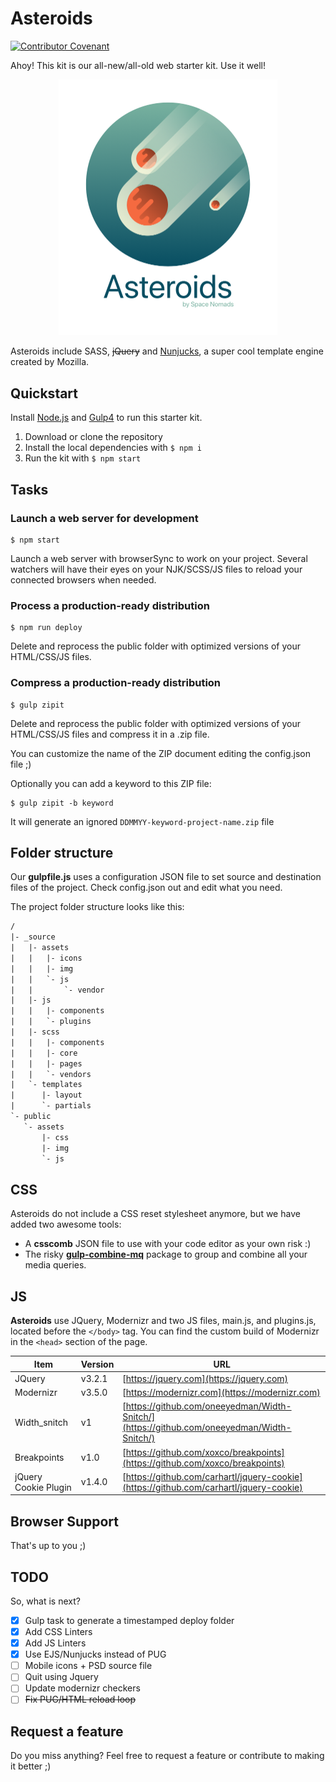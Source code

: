 
# Asteroids

[![Contributor Covenant](https://img.shields.io/badge/Contributor%20Covenant-2.1-4baaaa.svg)](code_of_conduct.md)

Ahoy! This kit is our all-new/all-old web starter kit. Use it well!

<center>
<img src="asteroids-700.png" width="350">
</center>

Asteroids include SASS, ~~jQuery~~ and [Nunjucks](https://mozilla.github.io/nunjucks/), a super cool template engine created by Mozilla.


## Quickstart

Install [Node.js](https://nodejs.org/) and [Gulp4](https://gulpjs.com) to run this starter kit.

1. Download or clone the repository
2. Install the local dependencies with `$ npm i`
3. Run the kit with `$ npm start`

## Tasks

### Launch a web server for development

```shell
$ npm start
```

Launch a web server with browserSync to work on your project. Several watchers will have their eyes on your NJK/SCSS/JS files to reload your connected browsers when needed.

### Process a production-ready distribution

```shell
$ npm run deploy
```

Delete and reprocess the public folder with optimized versions of your HTML/CSS/JS files.

### Compress a production-ready distribution

```shell
$ gulp zipit
```

Delete and reprocess the public folder with optimized versions of your HTML/CSS/JS files and compress it in a .zip file.

You can customize the name of the ZIP document editing the config.json file ;)

Optionally you can add a keyword to this ZIP file:

```shell
$ gulp zipit -b keyword
```

It will generate an ignored `DDMMYY-keyword-project-name.zip` file

## Folder structure

Our **gulpfile.js** uses a configuration JSON file to set source and destination files of the project.
Check config.json out and edit what you need.

The project folder structure looks like this:

```txt
/
|- _source
|   |- assets
|   |   |- icons
|   |   |- img
|   |   `- js
|   |       `- vendor
|   |- js
|   |   |- components
|   |   `- plugins
|   |- scss
|   |   |- components
|   |   |- core
|   |   |- pages
|   |   `- vendors
|   `- templates
|      |- layout
|      `- partials
`- public
   `- assets
       |- css
       |- img
       `- js
```

## CSS

Asteroids do not include a CSS reset stylesheet anymore, but we have added two awesome tools:

* A **csscomb** JSON file to use with your code editor as your own risk :)
* The risky [**gulp-combine-mq**](https://www.npmjs.com/package/gulp-combine-mq) package to group and combine all your media queries.

## JS

**Asteroids** use JQuery, Modernizr and two JS files, main.js, and plugins.js, located before the `</body>` tag. You can find the custom build of Modernizr in the `<head>` section of the page.

| Item | Version | URL |
| ------ | ------- | --- |
| JQuery | v3.2.1 | [https://jquery.com](https://jquery.com)
| Modernizr | v3.5.0 | [https://modernizr.com](https://modernizr.com)
| Width_snitch | v1 | [https://github.com/oneeyedman/Width-Snitch/](https://github.com/oneeyedman/Width-Snitch/)
| Breakpoints | v1.0 | [https://github.com/xoxco/breakpoints](https://github.com/xoxco/breakpoints)
| jQuery Cookie Plugin | v1.4.0 | [https://github.com/carhartl/jquery-cookie](https://github.com/carhartl/jquery-cookie)

## Browser Support

That's up to you ;)

## TODO

So, what is next?

* [X] Gulp task to generate a timestamped deploy folder
* [X] Add CSS Linters
* [X] Add JS Linters
* [X] Use EJS/Nunjucks instead of PUG
* [ ] Mobile icons + PSD source file
* [ ] Quit using Jquery
* [ ] Update modernizr checkers
* [ ] ~~Fix PUG/HTML reload loop~~

## Request a feature

Do you miss anything? Feel free to request a feature or contribute to making it better ;)

